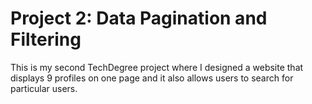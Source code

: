 # Project 2: Data Pagination and Filtering
 This is my second TechDegree project where I designed a website that displays 9 profiles on one page and it also allows users to search for particular users.
